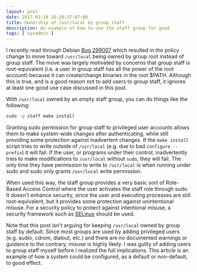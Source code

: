 ```yaml
---
layout: post
date: 2017-03-10 10:28:37-07:00
title: Ownership of /usr/local by group staff
description: An example of how to use the staff group for good.
tags: [ sysadmin ]
---
```

I recently read through Debian [Bug
299007](https://bugs.debian.org/cgi-bin/bugreport.cgi?bug=299007) which
resulted in the policy change to move toward `/usr/local` being owned by group
root instead of group staff.  The move was largely motivated by concerns
that group staff is root-equivalent (i.e. a user in group staff has all the
power of the root account) because it can create/change binaries in the root
$PATH.  Although this is true, and is a good reason not to add users to group
staff, it ignores at least one good use case discussed in this post.

<!--more-->

With `/usr/local` owned by an empty staff group, you can do things like the
following:

```sh
sudo -g staff make install
```

Granting sudo permission for group staff to privileged user accounts allows
them to make system-wide changes after authenticating, while still providing
some protection against inadvertent changes.  If the `make install` script
tries to write outside of `/usr/local` (e.g. due to bad `configure --prefix`)
it will fail.  If the user, or programs under their control, inadvertently
tries to make modifications to `/usr/local` without `sudo`, they will fail.
The only time they have permission to write to `/usr/local` is when running
under sudo and sudo only grants `/usr/local` write permission.

When used this way, the staff group provides a very basic sort of Role-Based
Access Control where the user activates the staff role through sudo.  It
doesn't enhance security, since the user and executing processes are still
root-equivalent, but it provides some protection against unintentional misuse.
For a security policy to protect against intentional misuse, a security
framework such as [SELinux](https://selinuxproject.org/) should be used.

Note that this post isn't arguing for keeping `/usr/local` owned by group
staff by default.  Since most groups are used by adding privileged users (e.g.
audio, cdrom, dialout, etc.) and there are no documented warnings or guidance
to the contrary, misuse is highly likely.  I was guilty of adding users to
group staff myself before I realized the full implications.  This article is
an example of how a system could be configured, as a default or non-default,
to good effect.
